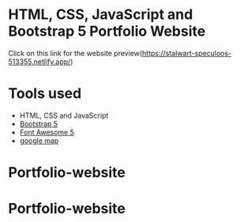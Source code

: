 HTML, CSS, JavaScript and Bootstrap 5 Portfolio Website
======= 
Click on this link for the website preview(https://stalwart-speculoos-513355.netlify.app/)

# Tools used #
* HTML, CSS and JavaScript
* [Bootstrap 5](https://getbootstrap.com/docs/5.0/getting-started/introduction/)
* [Font Awesome 5](https://fontawesome.com/)
* [google map](https://www.embed-map.com/)


# Portfolio-website
# Portfolio-website
